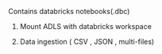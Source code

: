 Contains databricks notebooks(.dbc) 

1. Mount ADLS with databricks workspace

2. Data ingestion ( CSV , JSON , multi-files)
